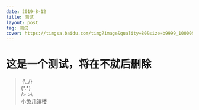 ```yaml
---
date: 2019-8-12
title: 测试
layout: post
tag: 测试
cover: https://timgsa.baidu.com/timg?image&quality=80&size=b9999_10000&sec=1557136838008&di=e963e69700c64a58e04a1ad666c289bb&imgtype=0&src=http%3A%2F%2Fwww.deyu.ln.cn%2Fimages%2Foaxgc3tbnzqxgltdnbqw66djnzts4y3pnu%2Fstar%2F733_434%2F1381998224151ontnp.jpg
---
```

# 这是一个测试，将在不就后删除  
>｛\\_/}  
> (\*.*)  
> /> >\  
小兔几镇楼